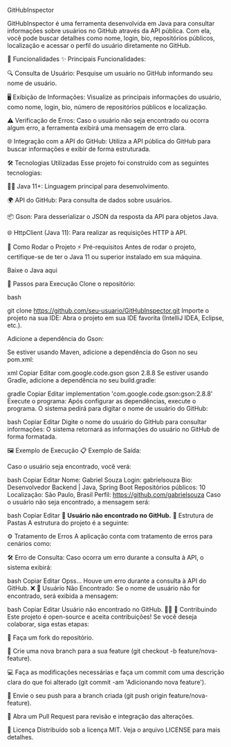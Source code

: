 GitHubInspector

GitHubInspector é uma ferramenta desenvolvida em Java para consultar informações sobre usuários no GitHub através da API pública. Com ela, você pode buscar detalhes como nome, login, bio, repositórios públicos, localização e acessar o perfil do usuário diretamente no GitHub.

🚀 Funcionalidades
✨ Principais Funcionalidades:

🔍 Consulta de Usuário: Pesquise um usuário no GitHub informando seu nome de usuário.

🖥 Exibição de Informações: Visualize as principais informações do usuário, como nome, login, bio, número de repositórios públicos e localização.

⚠️ Verificação de Erros: Caso o usuário não seja encontrado ou ocorra algum erro, a ferramenta exibirá uma mensagem de erro clara.

🌐 Integração com a API do GitHub: Utiliza a API pública do GitHub para buscar informações e exibir de forma estruturada.

🛠 Tecnologias Utilizadas
Esse projeto foi construído com as seguintes tecnologias:

🧑‍💻 Java 11+: Linguagem principal para desenvolvimento.

🌍 API do GitHub: Para consulta de dados sobre usuários.

📦 Gson: Para desserializar o JSON da resposta da API para objetos Java.

🌐 HttpClient (Java 11): Para realizar as requisições HTTP à API.

🔧 Como Rodar o Projeto
⚡️ Pré-requisitos
Antes de rodar o projeto, certifique-se de ter o Java 11 ou superior instalado em sua máquina.


Baixe o Java aqui

🏁 Passos para Execução
Clone o repositório:

bash

git clone https://github.com/seu-usuario/GitHubInspector.git
Importe o projeto na sua IDE: Abra o projeto em sua IDE favorita (IntelliJ IDEA, Eclipse, etc.).

Adicione a dependência do Gson:

Se estiver usando Maven, adicione a dependência do Gson no seu pom.xml:

xml
Copiar
Editar
<dependency>
    <groupId>com.google.code.gson</groupId>
    <artifactId>gson</artifactId>
    <version>2.8.8</version>
</dependency>
Se estiver usando Gradle, adicione a dependência no seu build.gradle:

gradle
Copiar
Editar
implementation 'com.google.code.gson:gson:2.8.8'
Execute o programa: Após configurar as dependências, execute o programa. O sistema pedirá para digitar o nome de usuário do GitHub:

bash
Copiar
Editar
Digite o nome do usuário do GitHub para consultar informações: 
O sistema retornará as informações do usuário no GitHub de forma formatada.

🖼 Exemplo de Execução
📋 Exemplo de Saída:

Caso o usuário seja encontrado, você verá:


bash
Copiar
Editar
Nome: Gabriel Souza
Login: gabrielsouza
Bio: Desenvolvedor Backend | Java, Spring Boot
Repositórios públicos: 10
Localização: São Paulo, Brasil
Perfil: https://github.com/gabrielsouza
Caso o usuário não seja encontrado, a mensagem será:

bash
Copiar
Editar
🚨 **Usuário não encontrado no GitHub.**
📂 Estrutura de Pastas
A estrutura do projeto é a seguinte:


⚙️ Tratamento de Erros
A aplicação conta com tratamento de erros para cenários como:

🛠 Erro de Consulta: Caso ocorra um erro durante a consulta à API, o sistema exibirá:

bash
Copiar
Editar
Opss... Houve um erro durante a consulta à API do GitHub. ❌
🚫 Usuário Não Encontrado: Se o nome de usuário não for encontrado, será exibida a mensagem:

bash
Copiar
Editar
Usuário não encontrado no GitHub. 🙅‍♂️
📝 Contribuindo
Este projeto é open-source e aceita contribuições! Se você deseja colaborar, siga estas etapas:

🍴 Faça um fork do repositório.

🌱 Crie uma nova branch para a sua feature (git checkout -b feature/nova-feature).

💻 Faça as modificações necessárias e faça um commit com uma descrição clara do que foi alterado (git commit -am 'Adicionando nova feature').

🚀 Envie o seu push para a branch criada (git push origin feature/nova-feature).

🔄 Abra um Pull Request para revisão e integração das alterações.

📄 Licença
Distribuído sob a licença MIT. Veja o arquivo LICENSE para mais detalhes.
